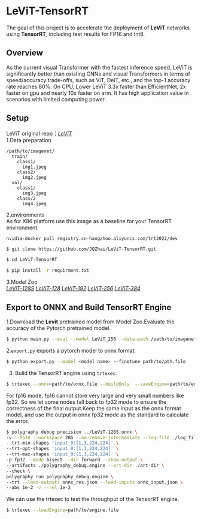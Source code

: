 # LeViT-TensorRT
The goal of this project is to accelerate the deployment of __LeViT__ networks using __TensorRT__, including test results for FP16 and Int8.
## Overview
As the current visual Transformer with the fastest inference speed, LeViT is significantly better than existing CNNs and visual Transformers in terms of speed/accuracy trade-offs, such as ViT, DeiT, etc., and the top-1 accuracy rate reaches 80%. On CPU, Lower LeViT 3.3x faster than EfficientNet, 2x faster on gpu and nearly 10x faster on arm. It has high application value in scenarios with limited computing power.
## Setup 
LeViT original repo：[_LeViT_](https://github.com/facebookresearch/LeViT) \
1.Data preparation
```
/path/to/imagenet/
  train/
    class1/
      img1.jpeg
    class2/
      img2.jpeg
  val/
    class1/
      img3.jpeg
    class/2
      img4.jpeg
```
2.environments\
As for X86 platform use this image as a baseline for your TensorRT environment.
```
nvidia-docker pull registry.cn-hangzhou.aliyuncs.com/trt2022/dev
```
```bash
$ git clone https://github.com/JQZhai/LeViT-TensorRT.git
```
```bash
$ cd LeViT-TensorRT
```
```bash
$ pip install -r requirment.txt
```
3.Model Zoo\
[_LeViT-128S_](https://dl.fbaipublicfiles.com/LeViT/LeViT-128S-96703c44.pth)
[_LeViT-128_](https://dl.fbaipublicfiles.com/LeViT/LeViT-128-b88c2750.pth)
[_LeViT-192_](https://dl.fbaipublicfiles.com/LeViT/LeViT-192-92712e41.pth)
[_LeViT-256_](https://dl.fbaipublicfiles.com/LeViT/LeViT-256-13b5763e.pth)
[_LeViT-384_](https://dl.fbaipublicfiles.com/LeViT/LeViT-384-9bdaf2e2.pth) 

## Export to ONNX and Build TensorRT Engine
1.Download the __Levit__ pretrained model from Model Zoo.Evaluate the accuracy of the Pytorch pretrained model.
```bash
$ python main.py --eval --model LeViT_256 --data-path /path/to/imagenet
```
2.`export.py` exports a pytorch model to onnx format.
```bash
$ python export.py --model <model name> --finetune path/to/pth.file
```
3. Build the TensorRT engine using `trtexec`.  
```bash
$ trtexec --onnx=path/to/onnx.file --buildOnly  --saveEngine=path/to/engine.file --workspace=4096
```  
For fp16 mode, fp16 cannot store very large and very small numbers like fp32. So we let some nodes fall back to fp32 mode to ensure the correctness of the final output.Keep the same input as the onnx format model, and use the output in onnx fp32 mode as the standard to calculate the error.
```bash
$ polygraphy debug precision ../LeViT-128S.onnx \
-v --fp16 --workspace 28G --no-remove-intermediate --log-file ./log_file.json \
--trt-min-shapes 'input_0:[1,3,224,224]' \
--trt-opt-shapes 'input_0:[1,3,224,224]' \
--trt-max-shapes 'input_0:[1,3,224,224]' \
-p fp32 --mode bisect --dir forward --show-output \
--artifacts ./polygraphy_debug.engine --art-dir ./art-dir \
--check \
polygraphy run polygraphy_debug.engine \
--trt --load-outputs onnx_res.json --load-inputs onnx_input.json \
--abs 1e-2 -v --rel 1e-2
```  
We can use the trtexec to test the throughput of the TensorRT engine.
```bash
$ trtexec --loadEngine=path/to/engine.file
``` 
